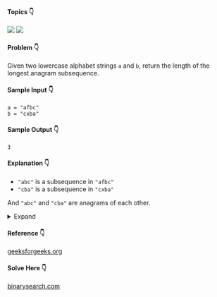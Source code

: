 #### Topics :point_down:
![](https://img.shields.io/badge/-anagram-wheat) ![](https://img.shields.io/badge/-hashmap-wheat)
 
#### Problem :point_down:
Given two lowercase alphabet strings `a` and `b`, return the length of the longest anagram subsequence.
#### Sample Input :point_down:
```
a = "afbc"
b = "cxba"
```
#### Sample Output :point_down:
```
3
```
#### Explanation :point_down:
- `"abc"` is a subsequence in `"afbc"`
- `"cba"` is a subsequence in `"cxba"`

And `"abc"` and `"cba"` are anagrams of each other.

<details>
<summary>Expand</summary>

#### Python :point_down:
```py
def solve(a, b):
    f_a = [0] * 26 # frequencies of a 
    f_b = [0] * 26 # frequencies of b
    for i in a:
        f_a[ord(i) - 97] += 1
    for i in b:
        f_b[ord(i) - 97] += 1

    c = 0 # count
    for i in range(26):
        c += min(f_a[i], f_b[i])

    return c
```
</details>

#### Reference :point_down:
[geeksforgeeks.org](https://www.geeksforgeeks.org/longest-common-anagram-subsequence/)
#### Solve Here :point_down:
[binarysearch.com](https://binarysearch.com/problems/Longest-Anagram-Subsequence)
